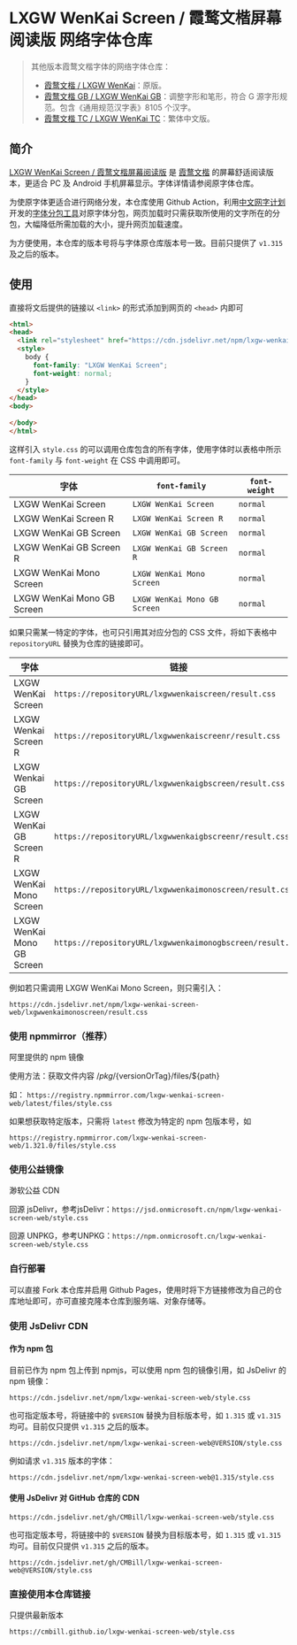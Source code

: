 # LXGW WenKai Screen / 霞鹜文楷屏幕阅读版 网络字体仓库

> 其他版本霞鹜文楷字体的网络字体仓库：
>   - [霞鹜文楷 / LXGW WenKai](https://github.com/CMBill/lxgw-wenkai-web)：原版。
>   - [霞鹜文楷 GB / LXGW WenKai GB](https://github.com/CMBill/lxgw-wenkai-gb-web)：调整字形和笔形，符合 G 源字形规范。包含《通用规范汉字表》8105 个汉字。
>   - [霞鹜文楷 TC / LXGW WenKai TC](https://github.com/CMBill/lxgw-wenkai-tc-web)：繁体中文版。

## 简介
[LXGW WenKai Screen / 霞鹜文楷屏幕阅读版](https://github.com/lxgw/LxgwWenKai-Screen) 是 [霞鹜文楷](https://github.com/lxgw/LxgwWenKai) 的屏幕舒适阅读版本，更适合 PC 及 Android 手机屏幕显示。字体详情请参阅原字体仓库。

为使原字体更适合进行网络分发，本仓库使用 Github Action，利用[中文网字计划](https://chinese-font.netlify.app/)开发的[字体分包工具](https://github.com/KonghaYao/cn-font-split)对原字体分包，网页加载时只需获取所使用的文字所在的分包，大幅降低所需加载的大小，提升网页加载速度。

为方便使用，本仓库的版本号将与字体原仓库版本号一致。目前只提供了 `v1.315` 及之后的版本。

## 使用
直接将文后提供的链接以 `<link>` 的形式添加到网页的 `<head>` 内即可

```html
<html>
<head>
  <link rel="stylesheet" href="https://cdn.jsdelivr.net/npm/lxgw-wenkai-screen-web/style.css" />
  <style>
    body {
      font-family: "LXGW WenKai Screen";
      font-weight: normal;
    }
  </style>
</head>
<body>
  
</body>
</html>
```

这样引入 `style.css` 的可以调用仓库包含的所有字体，使用字体时以表格中所示 `font-family` 与 `font-weight` 在 CSS 中调用即可。

| 字体                       | `font-family`                | `font-weight` |
| -------------------------- | ---------------------------- | ------------- |
| LXGW WenKai Screen         | `LXGW WenKai Screen`         | `normal`      |
| LXGW WenKai Screen R       | `LXGW WenKai Screen R`       | `normal`      |
| LXGW WenKai GB Screen      | `LXGW WenKai GB Screen`      | `normal`      |
| LXGW WenKai GB Screen R    | `LXGW WenKai GB Screen R`    | `normal`      |
| LXGW WenKai Mono Screen    | `LXGW WenKai Mono Screen`    | `normal`      |
| LXGW WenKai Mono GB Screen | `LXGW WenKai Mono GB Screen` | `normal`      |

如果只需某一特定的字体，也可只引用其对应分包的 CSS 文件，将如下表格中 `repositoryURL` 替换为仓库的链接即可。

| 字体                       | 链接                                                            |
| -------------------------- | --------------------------------------------------------------- |
| LXGW WenKai Screen         | `https://repositoryURL/lxgwwenkaiscreen/result.css`       |
| LXGW Wenkai Screen R       | `https://repositoryURL/lxgwwenkaiscreenr/result.css`      |
| LXGW Wenkai GB Screen      | `https://repositoryURL/lxgwwenkaigbscreen/result.css`     |
| LXGW WenKai GB Screen R    | `https://repositoryURL/lxgwwenkaigbscreenr/result.css`    |
| LXGW WenKai Mono Screen    | `https://repositoryURL/lxgwwenkaimonoscreen/result.css`   |
| LXGW WenKai Mono GB Screen | `https://repositoryURL/lxgwwenkaimonogbscreen/result.css` | 

例如若只需调用 LXGW WenKai Mono Screen，则只需引入：
```
https://cdn.jsdelivr.net/npm/lxgw-wenkai-screen-web/lxgwwenkaimonoscreen/result.css
``` 

### 使用 npmmirror（推荐）
阿里提供的 npm 镜像

使用方法：获取文件内容 /${pkg}/${versionOrTag}/files/${path}

如： `https://registry.npmmirror.com/lxgw-wenkai-screen-web/latest/files/style.css`

如果想获取特定版本，只需将 `latest` 修改为特定的 npm 包版本号，如

`https://registry.npmmirror.com/lxgw-wenkai-screen-web/1.321.0/files/style.css`


### 使用公益镜像
渺软公益 CDN

回源 jsDelivr，参考jsDelivr：`https://jsd.onmicrosoft.cn/npm/lxgw-wenkai-screen-web/style.css`

回源 UNPKG，参考UNPKG：`https://npm.onmicrosoft.cn/lxgw-wenkai-screen-web/style.css`


### 自行部署
可以直接 Fork 本仓库并启用 Github Pages，使用时将下方链接修改为自己的仓库地址即可，亦可直接克隆本仓库到服务端、对象存储等。

### 使用 JsDelivr CDN
#### 作为 npm 包
目前已作为 npm 包上传到 npmjs，可以使用 npm 包的镜像引用，如 JsDelivr 的 npm 镜像：

```
https://cdn.jsdelivr.net/npm/lxgw-wenkai-screen-web/style.css
```

也可指定版本号，将链接中的 `$VERSION` 替换为目标版本号，如 `1.315` 或 `v1.315` 均可。目前仅只提供 `v1.315` 之后的版本。

```
https://cdn.jsdelivr.net/npm/lxgw-wenkai-screen-web@VERSION/style.css
```

例如请求 `v1.315` 版本的字体：
```
https://cdn.jsdelivr.net/npm/lxgw-wenkai-screen-web@1.315/style.css
```

#### 使用 JsDelivr 对 GitHub 仓库的 CDN
```
https://cdn.jsdelivr.net/gh/CMBill/lxgw-wenkai-screen-web/style.css
```

也可指定版本号，将链接中的 `$VERSION` 替换为目标版本号，如 `1.315` 或 `v1.315` 均可。目前仅只提供 `v1.315` 之后的版本。
```
https://cdn.jsdelivr.net/gh/CMBill/lxgw-wenkai-screen-web@VERSION/style.css
```

### 直接使用本仓库链接
只提供最新版本

```
https://cmbill.github.io/lxgw-wenkai-screen-web/style.css
```
